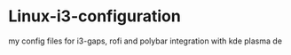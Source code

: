 # Linux-i3-configuration

my config files for i3-gaps, rofi and polybar integration with kde plasma de
